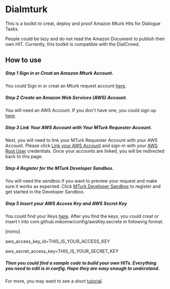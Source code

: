 # Dialmturk

This is a toolkit to creat, deploy and proof Amazon Mturk Hits for Dialogue Tasks.

People could be lazy and do not read the Amazon Document to publish their own HIT. Currently, this toolkit is compatible with the DialCrowd.

## How to use

##### Step 1 Sign in or Creat an Amazon Mturk Account.

You could Sign in or creat an Mturk request account [here](https://requester.mturk.com/begin_signin).

##### Step 2 Create an Amazon Web Services (AWS) Account.
 
You will need an AWS Account. If you don't have one, you could sign up [here](https://aws-portal.amazon.com/gp/aws/developer/registration/index.html).


##### Step 3 Link Your AWS Account with Your MTurk Requester Account.

Next, you will need to link your MTurk Requester Account with your AWS Account. Please click [Link your AWS Account](https://console.aws.amazon.com/mechanicalturk/link-aws) and sign-in with your [AWS Root User](http://docs.aws.amazon.com/IAM/latest/UserGuide/id_root-user.html) credentials. Once your accounts are linked, you will be redirected back to this page. 

##### Step 4 Register for the MTurk Developer Sandbox.

You will need the sendbox if you want to preview your request and make sure it works as expected. Click [MTurk Developer Sandbox](https://requestersandbox.mturk.com/developer) to register and get started in the Developer Sandbox.

##### Step 5 Insert your AWS Access Key and AWS Secret Key

You could find your Keys [here](http://docs.aws.amazon.com/general/latest/gr/aws-sec-cred-types.html). After you find the keys, you could creat or insert t into com.github.mikomw/config/awsKey.secrete in following format.

[mimo]

aws_access_key_id=THIS_IS_YOUR_ACCESS_KEY

aws_secret_access_key=THIS_IS_YOUR_SECRET_KEY

##### Then you could find a sample code to build your own HITs. Everything you need to edit is in config. Hope they are easy enough to understand.

For more, you may want to see a short [tutorial]("https://www.songbo.club/2019/07/23/Evaluating-your-Dialogue-System-with-DialCrowd-and-DialMturk/").